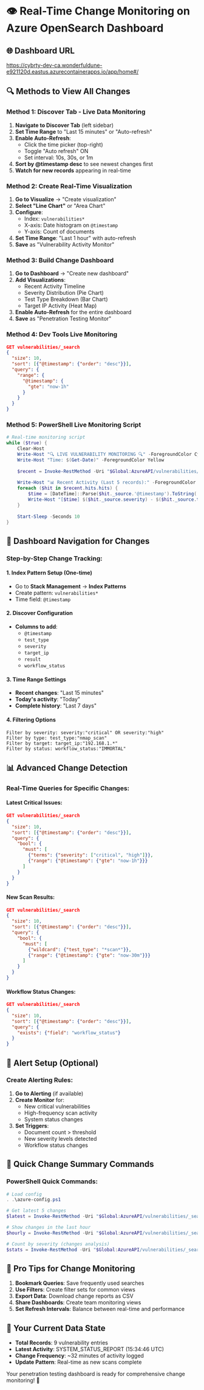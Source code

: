 # 👁️ Real-Time Change Monitoring on Azure OpenSearch Dashboard

## 🌐 Dashboard URL
https://cybrty-dev-ca.wonderfuldune-e921120d.eastus.azurecontainerapps.io/app/home#/

## 🔍 Methods to View All Changes

### Method 1: Discover Tab - Live Data Monitoring
1. **Navigate to Discover Tab** (left sidebar)
2. **Set Time Range** to "Last 15 minutes" or "Auto-refresh"
3. **Enable Auto-Refresh**:
   - Click the time picker (top-right)
   - Toggle "Auto refresh" ON
   - Set interval: 10s, 30s, or 1m
4. **Sort by @timestamp desc** to see newest changes first
5. **Watch for new records** appearing in real-time

### Method 2: Create Real-Time Visualization
1. **Go to Visualize** → "Create visualization"
2. **Select "Line Chart"** or "Area Chart"
3. **Configure**:
   - Index: `vulnerabilities*`
   - X-axis: Date histogram on `@timestamp`
   - Y-axis: Count of documents
4. **Set Time Range**: "Last 1 hour" with auto-refresh
5. **Save** as "Vulnerability Activity Monitor"

### Method 3: Build Change Dashboard
1. **Go to Dashboard** → "Create new dashboard"
2. **Add Visualizations**:
   - Recent Activity Timeline
   - Severity Distribution (Pie Chart)
   - Test Type Breakdown (Bar Chart)
   - Target IP Activity (Heat Map)
3. **Enable Auto-Refresh** for the entire dashboard
4. **Save** as "Penetration Testing Monitor"

### Method 4: Dev Tools Live Monitoring
```json
GET vulnerabilities/_search
{
  "size": 10,
  "sort": [{"@timestamp": {"order": "desc"}}],
  "query": {
    "range": {
      "@timestamp": {
        "gte": "now-1h"
      }
    }
  }
}
```

### Method 5: PowerShell Live Monitoring Script
```powershell
# Real-time monitoring script
while ($true) {
    Clear-Host
    Write-Host "🔍 LIVE VULNERABILITY MONITORING 🔍" -ForegroundColor Cyan
    Write-Host "Time: $(Get-Date)" -ForegroundColor Yellow
    
    $recent = Invoke-RestMethod -Uri "$Global:AzureAPI/vulnerabilities/_search?size=5&sort=@timestamp:desc" -Method GET
    
    Write-Host "📊 Recent Activity (Last 5 records):" -ForegroundColor Green
    foreach ($hit in $recent.hits.hits) {
        $time = [DateTime]::Parse($hit._source.'@timestamp').ToString('HH:mm:ss')
        Write-Host "[$time] $($hit._source.severity) - $($hit._source.test_type)" -ForegroundColor White
    }
    
    Start-Sleep -Seconds 10
}
```

## 🎯 Dashboard Navigation for Changes

### Step-by-Step Change Tracking:

#### 1. **Index Pattern Setup** (One-time)
- Go to **Stack Management** → **Index Patterns**
- Create pattern: `vulnerabilities*`
- Time field: `@timestamp`

#### 2. **Discover Configuration**
- **Columns to add**:
  - `@timestamp`
  - `test_type`
  - `severity` 
  - `target_ip`
  - `result`
  - `workflow_status`

#### 3. **Time Range Settings**
- **Recent changes**: "Last 15 minutes"
- **Today's activity**: "Today"
- **Complete history**: "Last 7 days"

#### 4. **Filtering Options**
```
Filter by severity: severity:"critical" OR severity:"high"
Filter by type: test_type:"nmap_scan"
Filter by target: target_ip:"192.168.1.*"
Filter by status: workflow_status:"IMMORTAL"
```

## 📊 Advanced Change Detection

### Real-Time Queries for Specific Changes:

#### Latest Critical Issues:
```json
GET vulnerabilities/_search
{
  "size": 10,
  "sort": [{"@timestamp": {"order": "desc"}}],
  "query": {
    "bool": {
      "must": [
        {"terms": {"severity": ["critical", "high"]}},
        {"range": {"@timestamp": {"gte": "now-1h"}}}
      ]
    }
  }
}
```

#### New Scan Results:
```json
GET vulnerabilities/_search
{
  "size": 10,
  "sort": [{"@timestamp": {"order": "desc"}}],
  "query": {
    "bool": {
      "must": [
        {"wildcard": {"test_type": "*scan*"}},
        {"range": {"@timestamp": {"gte": "now-30m"}}}
      ]
    }
  }
}
```

#### Workflow Status Changes:
```json
GET vulnerabilities/_search
{
  "size": 10,
  "sort": [{"@timestamp": {"order": "desc"}}],
  "query": {
    "exists": {"field": "workflow_status"}
  }
}
```

## 🔔 Alert Setup (Optional)

### Create Alerting Rules:
1. **Go to Alerting** (if available)
2. **Create Monitor** for:
   - New critical vulnerabilities
   - High-frequency scan activity
   - System status changes
3. **Set Triggers**:
   - Document count > threshold
   - New severity levels detected
   - Workflow status changes

## 🎯 Quick Change Summary Commands

### PowerShell Quick Commands:
```powershell
# Load config
. .\azure-config.ps1

# Get latest 5 changes
$latest = Invoke-RestMethod -Uri "$Global:AzureAPI/vulnerabilities/_search?size=5&sort=@timestamp:desc" -Method GET

# Show changes in the last hour
$hourly = Invoke-RestMethod -Uri "$Global:AzureAPI/vulnerabilities/_search?q=@timestamp:[now-1h TO now]&sort=@timestamp:desc" -Method GET

# Count by severity (changes analysis)
$stats = Invoke-RestMethod -Uri "$Global:AzureAPI/vulnerabilities/_search?size=0&aggs={'severity_count':{'terms':{'field':'severity.keyword'}}}" -Method GET
```

## 🌟 Pro Tips for Change Monitoring

1. **Bookmark Queries**: Save frequently used searches
2. **Use Filters**: Create filter sets for common views
3. **Export Data**: Download change reports as CSV
4. **Share Dashboards**: Create team monitoring views
5. **Set Refresh Intervals**: Balance between real-time and performance

## 🚀 Your Current Data State
- **Total Records**: 9 vulnerability entries
- **Latest Activity**: SYSTEM_STATUS_REPORT (15:34:46 UTC)
- **Change Frequency**: ~32 minutes of activity logged
- **Update Pattern**: Real-time as new scans complete

Your penetration testing dashboard is ready for comprehensive change monitoring! 🎯
